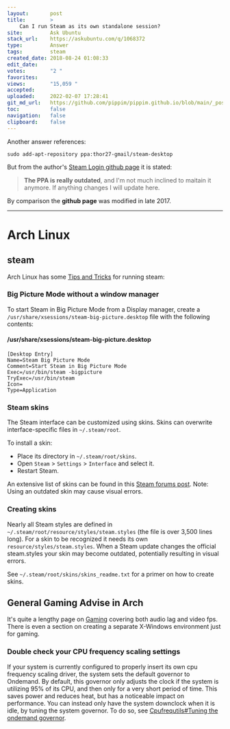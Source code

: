 ```yaml
---
layout:       post
title:        >
    Can I run Steam as its own standalone session?
site:         Ask Ubuntu
stack_url:    https://askubuntu.com/q/1068372
type:         Answer
tags:         steam
created_date: 2018-08-24 01:08:33
edit_date:    
votes:        "2 "
favorites:    
views:        "15,059 "
accepted:     
uploaded:     2022-02-07 17:28:41
git_md_url:   https://github.com/pippim/pippim.github.io/blob/main/_posts/2018/2018-08-24-Can-I-run-Steam-as-its-own-standalone-session_.md
toc:          false
navigation:   false
clipboard:    false
---
```


Another answer references:

``` 
sudo add-apt-repository ppa:thor27-gmail/steam-desktop
```

But from the author's [Steam Login github page][1] it is stated:

> **The PPA is really outdated**, and I'm not much inclined to maitain it anymore. If anything changes I will update here.  

By comparison the **github page** was modified in late 2017.


----------

# Arch Linux

## steam

Arch Linux has some [Tips and Tricks][2] for running steam:

### Big Picture Mode without a window manager

To start Steam in Big Picture Mode from a Display manager, create a `/usr/share/xsessions/steam-big-picture.desktop` file with the following contents:

#### /usr/share/xsessions/steam-big-picture.desktop

``` 
[Desktop Entry]
Name=Steam Big Picture Mode
Comment=Start Steam in Big Picture Mode
Exec=/usr/bin/steam -bigpicture
TryExec=/usr/bin/steam
Icon=
Type=Application
```

### Steam skins

The Steam interface can be customized using skins. Skins can overwrite interface-specific files in `~/.steam/root`.

To install a skin:

-   Place its directory in `~/.steam/root/skins`.
-   Open `Steam` > `Settings` > `Interface` and select it.
-   Restart Steam.

An extensive list of skins can be found in this [Steam forums post][3].
Note: Using an outdated skin may cause visual errors.


### Creating skins

Nearly all Steam styles are defined in `~/.steam/root/resource/styles/steam.styles` (the file is over 3,500 lines long). For a skin to be recognized it needs its own `resource/styles/steam.styles`. When a Steam update changes the official steam.styles your skin may become outdated, potentially resulting in visual errors.

See `~/.steam/root/skins/skins_readme.txt` for a primer on how to create skins. 

## General Gaming Advise in Arch

It's quite a lengthy page on [Gaming][4] covering both audio lag and video fps. There is even a section on creating a separate X-Windows environment just for gaming.

### Double check your CPU frequency scaling settings

If your system is currently configured to properly insert its own cpu frequency scaling driver, the system sets the default governor to Ondemand. By default, this governor only adjusts the clock if the system is utilizing 95% of its CPU, and then only for a very short period of time. This saves power and reduces heat, but has a noticeable impact on performance. You can instead only have the system downclock when it is idle, by tuning the system governor. To do so, see [Cpufrequtils#Tuning the ondemand governor][5]. 


  [1]: https://github.com/thor27/steam-login
  [2]: https://wiki.archlinux.org/index.php/Steam#Tips_and_tricks
  [3]: https://steamcommunity.com/discussions/
  [4]: https://wiki.archlinux.org/index.php/Gaming
  [5]: https://wiki.archlinux.org/index.php/CPU_frequency_scaling#Tuning_the_ondemand_governor
